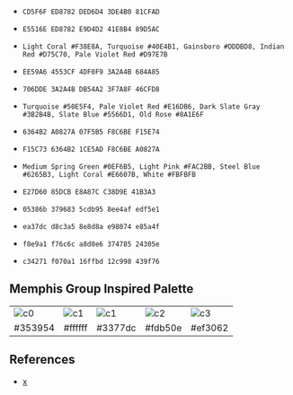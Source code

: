 * `CD5F6F ED8782 DED6D4 3DE4B0 81CFAD`
* `E5516E ED8782 E9D4D2 41E8B4 89D5AC`
* `Light Coral #F38E8A, Turquoise #40E4B1, Gainsboro #DDDBD8, Indian Red #D75C70, Pale Violet Red #D97E7B`

* `EE59A6 4553CF 4DF0F9 3A2A4B 684A85`
* `706DDE 3A2A4B DB54A2 3F7A8F 46CFD8`
* `Turquoise #50E5F4, Pale Violet Red #E16DB6, Dark Slate Gray #3B2B4B, Slate Blue #5566D1, Old Rose #8A1E6F`

* `6364B2 A0827A 07F5B5 F8C6BE F15E74`
* `F15C73 6364B2 1CE5AD F8C6BE A0827A`
* `Medium Spring Green #0EF6B5, Light Pink #FAC2BB, Steel Blue #6265B3, Light Coral #E6607B, White #FBFBFB`

* `E27D60 85DCB E8A87C C38D9E 41B3A3`

* `05386b 379683 5cdb95 8ee4af edf5e1`

* `ea37dc d8c3a5 8e8d8a e98074 e85a4f`

* `f8e9a1 f76c6c a8d0e6 374785 24305e`

* `c34271 f070a1 16ffbd 12c998 439f76`

Memphis Group Inspired Palette
---

|   |   |   |   |   |
|---|---|---|---|---|
| ![c0](img/fff353954) | ![c1](img/fffffffff) | ![c1](img/fff3377dc) | ![c2](img/ffffdb50e) | ![c3](img/fffef3062) |
| #353954 | #ffffff | #3377dc | #fdb50e | #ef3062 |




References
---

* [x](https://visme.co/blog/website-color-schemes/)
